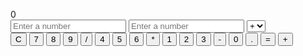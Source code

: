 <html>
<head>
  <title>
    Calculator
  </title>
</head>
<style>

.inputs {
    display: flex;
    justify-content: space-between;
    margin-bottom: 20px;
}

.operand {
    width: 45%;
    height: 25px;
    font-size: 20px;
    margin-right: 5%;
    padding: 5px;
    text-align: right;
}

select {
    width: 20%;
    height: 30px;
    font-size: 20px;
    padding: 5px;
}

  .calculator {
  width: 300px;
  height: 400px;
  background-color: #333;
  color: white;
  padding: 20px;
  border-radius: 10px;
}

.display {
  width: 100%;
  height: 80px;
  font-size: 40px;
  text-align: right;
  padding: 10px;
  background-color: #222;
  border: none;
  color: white;
}

.buttons {
  width: 100%;
  height: 260px;
  display: flex;
  flex-wrap: wrap;
}

.buttons button {
  width: 25%;
  height: 60px;
  font-size: 20px;
  background-color: #555;
  color: white;
  border: none;
}

.operator {
  background-color: #ffa500;
}

.equal {
  background-color: #00bfff;
}

.clear {
  background-color: #dc143c;
}
  </style>
<body>

  <form>
    <div class="calculator">
  <div class="display">0</div>
  <div class="inputs">
    <input type="text" id="operand1" class="operand" placeholder="Enter a number">
    <input type="text" id="operand2" class="operand" placeholder="Enter a number">
    <select id="operator">
      <option value="+">+</option>
      <option value="-">-</option>
      <option value="*">*</option>
      <option value="/">/</option>
    </select>
  </div>
  <div class="buttons">
    <button class="clear" onclick="clearInput()">C</button>
    <button onclick="addNumber('7')">7</button>
    <button onclick="addNumber('8')">8</button>
    <button onclick="addNumber('9')">9</button>
    <button class="operator" onclick="addOperator('/')">/</button>
    <button onclick="addNumber('4')">4</button>
    <button onclick="addNumber('5')">5</button>
    <button onclick="addNumber('6')">6</button>
    <button class="operator" onclick="addOperator('*')">*</button>
    <button onclick="addNumber('1')">1</button>
    <button onclick="addNumber('2')">2</button>
    <button onclick="addNumber('3')">3</button>
    <button class="operator" onclick="addOperator('-')">-</button>
    <button onclick="addNumber('0')">0</button>
    <button onclick="addDecimal()">.</button>
    <button class="equal" onclick="calculate()">=</button>
    <button class="operator" onclick="addOperator('+')">+</button>
  </div>
</div>

  </form>


</body>
</html>

